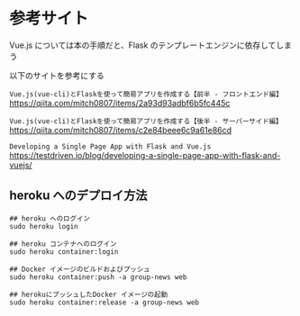 # 参考サイト

Vue.js については本の手順だと、Flask のテンプレートエンジンに依存してしまう

以下のサイトを参考にする

`Vue.js(vue-cli)とFlaskを使って簡易アプリを作成する【前半 - フロントエンド編】`
https://qiita.com/mitch0807/items/2a93d93adbf6b5fc445c

`Vue.js(vue-cli)とFlaskを使って簡易アプリを作成する【後半 - サーバーサイド編】`
https://qiita.com/mitch0807/items/c2e84beee6c9a61e86cd

`Developing a Single Page App with Flask and Vue.js`
https://testdriven.io/blog/developing-a-single-page-app-with-flask-and-vuejs/

## heroku へのデプロイ方法
```
## heroku へのログイン
sudo heroku login

## heroku コンテナへのログイン
sudo heroku container:login

## Docker イメージのビルドおよびプッシュ
sudo heroku container:push -a group-news web

## herokuにプッシュしたDocker イメージの起動
sudo heroku container:release -a group-news web
```
